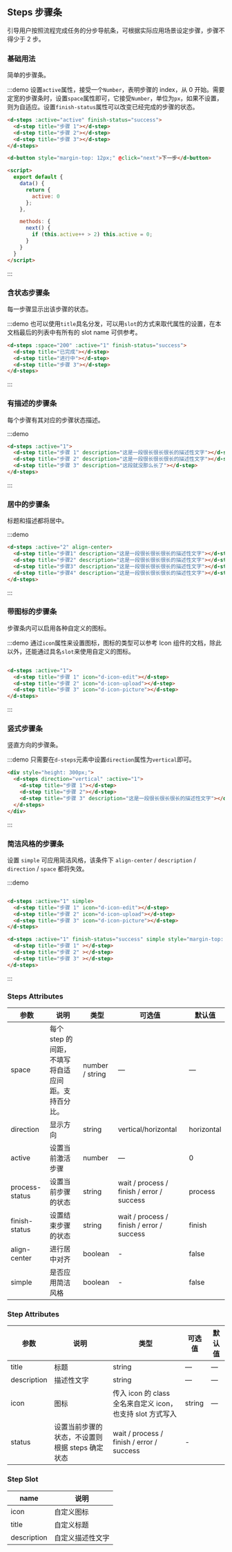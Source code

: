 ## Steps 步骤条
引导用户按照流程完成任务的分步导航条，可根据实际应用场景设定步骤，步骤不得少于 2 步。

### 基础用法

简单的步骤条。

:::demo 设置`active`属性，接受一个`Number`，表明步骤的 index，从 0 开始。需要定宽的步骤条时，设置`space`属性即可，它接受`Number`，单位为`px`，如果不设置，则为自适应。设置`finish-status`属性可以改变已经完成的步骤的状态。
```html
<d-steps :active="active" finish-status="success">
  <d-step title="步骤 1"></d-step>
  <d-step title="步骤 2"></d-step>
  <d-step title="步骤 3"></d-step>
</d-steps>

<d-button style="margin-top: 12px;" @click="next">下一步</d-button>

<script>
  export default {
    data() {
      return {
        active: 0
      };
    },

    methods: {
      next() {
        if (this.active++ > 2) this.active = 0;
      }
    }
  }
</script>
```
:::

### 含状态步骤条

每一步骤显示出该步骤的状态。

:::demo 也可以使用`title`具名分发，可以用`slot`的方式来取代属性的设置，在本文档最后的列表中有所有的 slot name 可供参考。
```html
<d-steps :space="200" :active="1" finish-status="success">
  <d-step title="已完成"></d-step>
  <d-step title="进行中"></d-step>
  <d-step title="步骤 3"></d-step>
</d-steps>
```
:::

### 有描述的步骤条

每个步骤有其对应的步骤状态描述。

:::demo
```html
<d-steps :active="1">
  <d-step title="步骤 1" description="这是一段很长很长很长的描述性文字"></d-step>
  <d-step title="步骤 2" description="这是一段很长很长很长的描述性文字"></d-step>
  <d-step title="步骤 3" description="这段就没那么长了"></d-step>
</d-steps>
```
:::

### 居中的步骤条

标题和描述都将居中。

:::demo
```html
<d-steps :active="2" align-center>
  <d-step title="步骤1" description="这是一段很长很长很长的描述性文字"></d-step>
  <d-step title="步骤2" description="这是一段很长很长很长的描述性文字"></d-step>
  <d-step title="步骤3" description="这是一段很长很长很长的描述性文字"></d-step>
  <d-step title="步骤4" description="这是一段很长很长很长的描述性文字"></d-step>
</d-steps>
```
:::

### 带图标的步骤条
步骤条内可以启用各种自定义的图标。

:::demo 通过`icon`属性来设置图标，图标的类型可以参考 Icon 组件的文档，除此以外，还能通过具名`slot`来使用自定义的图标。
```html

<d-steps :active="1">
  <d-step title="步骤 1" icon="d-icon-edit"></d-step>
  <d-step title="步骤 2" icon="d-icon-upload"></d-step>
  <d-step title="步骤 3" icon="d-icon-picture"></d-step>
</d-steps>
```
:::

### 竖式步骤条

竖直方向的步骤条。

:::demo 只需要在`d-steps`元素中设置`direction`属性为`vertical`即可。
```html
<div style="height: 300px;">
  <d-steps direction="vertical" :active="1">
    <d-step title="步骤 1"></d-step>
    <d-step title="步骤 2"></d-step>
    <d-step title="步骤 3" description="这是一段很长很长很长的描述性文字"></d-step>
  </d-steps>
</div>
```
:::

### 简洁风格的步骤条
设置 `simple` 可应用简洁风格，该条件下 `align-center` / `description` / `direction` / `space` 都将失效。

:::demo
```html

<d-steps :active="1" simple>
  <d-step title="步骤 1" icon="d-icon-edit"></d-step>
  <d-step title="步骤 2" icon="d-icon-upload"></d-step>
  <d-step title="步骤 3" icon="d-icon-picture"></d-step>
</d-steps>

<d-steps :active="1" finish-status="success" simple style="margin-top: 20px">
  <d-step title="步骤 1" ></d-step>
  <d-step title="步骤 2" ></d-step>
  <d-step title="步骤 3" ></d-step>
</d-steps>
```
:::

### Steps Attributes

| 参数      | 说明    | 类型      | 可选值       | 默认值   |
|---------- |-------- |---------- |-------------  |-------- |
| space | 每个 step 的间距，不填写将自适应间距。支持百分比。 | number / string | — | — |
| direction | 显示方向 | string | vertical/horizontal | horizontal |
| active | 设置当前激活步骤  | number | — | 0 |
| process-status | 设置当前步骤的状态 | string | wait / process / finish / error / success | process |
| finish-status | 设置结束步骤的状态 | string | wait / process / finish / error / success | finish |
| align-center | 进行居中对齐 | boolean | - | false |
| simple | 是否应用简洁风格 | boolean | - | false |

### Step Attributes
| 参数      | 说明    | 类型      | 可选值       | 默认值   |
|---------- |-------- |---------- |-------------  |-------- |
| title | 标题 | string | — | — |
| description | 描述性文字 | string | — | — |
| icon | 图标 | 传入 icon 的 class 全名来自定义 icon，也支持 slot 方式写入 | string | — |
| status | 设置当前步骤的状态，不设置则根据 steps 确定状态 | wait / process / finish / error / success | - |

### Step Slot
| name | 说明  |
|----|----|
| icon | 自定义图标 |
| title | 自定义标题 |
| description | 自定义描述性文字 |
